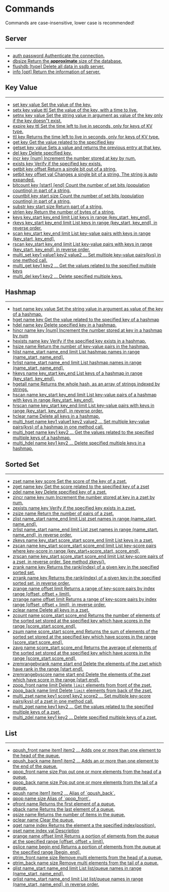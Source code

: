 # Commands

<div class="alert alert-info">
	Commands are case-insensitive, lower case is recommended!
</div>

## Server

---

<div class="commands">
<ul>
	<li data-group="string" data-name="auth">
		<a href="auth.html">
		<span class="command">
			auth
			<span class="args">
			password
			</span>
		</span>
		<span class="summary">Authenticate the connection.</span>
		</a>
	</li>
	<li data-group="string" data-name="dbsize">
		<a href="dbsize.html">
		<span class="command">
			dbsize
			<span class="args">
			</span>
		</span>
		<span class="summary">Return the <strong>approximate</strong> size of the database.</span>
		</a>
	</li>
	<li data-group="string" data-name="flushdb">
		<a href="flushdb.html">
		<span class="command">
			flushdb
			<span class="args">
			[type]
			</span>
		</span>
		<span class="summary">Delete all data in ssdb server.</span>
		</a>
	</li>
	<li data-group="string" data-name="info">
		<a href="info.html">
		<span class="command">
			info
			<span class="args">
			[opt]
			</span>
		</span>
		<span class="summary">Return the information of server.</span>
		</a>
	</li>
</ul>
</div>

## Key Value

---

<div class="commands">
<ul>
	<li data-group="string" data-name="set">
		<a href="set.html">
		<span class="command">
			set
			<span class="args">
			key value
			</span>
		</span>
		<span class="summary">Set the value of the key.</span>
		</a>
	</li>
	<li data-group="string" data-name="setx">
		<a href="setx.html">
		<span class="command">
			setx
			<span class="args">
			key value ttl
			</span>
		</span>
		<span class="summary">Set the value of the key, with a time to live.</span>
		</a>
	</li>
	<li data-group="string" data-name="setnx">
		<a href="setnx.html">
		<span class="command">
			setnx
			<span class="args">
			key value
			</span>
		</span>
		<span class="summary">Set the string value in argument as value of the key only if the key doesn"t exist.</span>
		</a>
	</li>
	<li data-group="string" data-name="expire">
		<a href="expire.html">
		<span class="command">
			expire
			<span class="args">
			key ttl
			</span>
		</span>
		<span class="summary">Set the time left to live in seconds, only for keys of KV type.</span>
		</a>
	</li>
	<li data-group="string" data-name="ttl">
		<a href="ttl.html">
		<span class="command">
			ttl
			<span class="args">
			key
			</span>
		</span>
		<span class="summary">Returns the time left to live in seconds, only for keys of KV type.</span>
		</a>
	</li>
	<li data-group="string" data-name="get">
		<a href="get.html">
		<span class="command">
			get
			<span class="args">
			key
			</span>
		</span>
		<span class="summary">Get the value related to the specified key</span>
		</a>
	</li>
	<li data-group="string" data-name="getset">
		<a href="getset.html">
		<span class="command">
			getset
			<span class="args">
			key value
			</span>
		</span>
		<span class="summary">Sets a value and returns the previous entry at that key.</span>
		</a>
	</li>
	<li data-group="string" data-name="del">
		<a href="del.html">
		<span class="command">
			del
			<span class="args">
			key
			</span>
		</span>
		<span class="summary">Delete specified key.</span>
		</a>
	</li>
	<li data-group="string" data-name="incr">
		<a href="incr.html">
		<span class="command">
			incr
			<span class="args">
				key [num]
			</span>
		</span>
		<span class="summary">Increment the number stored at key by num.</span>
		</a>
	</li>
	<li data-group="string" data-name="exists">
		<a href="exists.html">
		<span class="command">
			exists
			<span class="args">
			key
			</span>
		</span>
		<span class="summary">Verify if the specified key exists.</span>
		</a>
	</li>
	<li data-group="string" data-name="getbit">
		<a href="getbit.html">
		<span class="command">
			getbit
			<span class="args">
			key offset
			</span>
		</span>
		<span class="summary">Return a single bit out of a string.</span>
		</a>
	</li>
	<li data-group="string" data-name="setbit">
		<a href="setbit.html">
		<span class="command">
			setbit
			<span class="args">
			key offset val
			</span>
		</span>
		<span class="summary">Changes a single bit of a string. The string is auto expanded.</span>
		</a>
	</li>
	<li data-group="string" data-name="bitcount">
		<a href="bitcount.html">
		<span class="command">
			bitcount
			<span class="args">
			key [start] [end]
			</span>
		</span>
		<span class="summary">Count the number of set bits (population counting) in part of a string.</span>
		</a>
	</li>
	<li data-group="string" data-name="countbit">
		<a href="countbit.html">
		<span class="command">
			countbit
			<span class="args">
			key start size
			</span>
		</span>
		<span class="summary">Count the number of set bits (population counting) in part of a string.</span>
		</a>
	</li>
	<li data-group="string" data-name="substr">
		<a href="substr.html">
		<span class="command">
			substr
			<span class="args">
			key start size
			</span>
		</span>
		<span class="summary">Return part of a string.</span>
		</a>
	</li>
	<li data-group="string" data-name="strlen">
		<a href="strlen.html">
		<span class="command">
			strlen
			<span class="args">
			key
			</span>
		</span>
		<span class="summary">Return the number of bytes of a string.</span>
		</a>
	</li>
	<li data-group="string" data-name="keys">
		<a href="keys.html">
		<span class="command">
			keys
			<span class="args">
				key_start key_end limit
			</span>
		</span>
		<span class="summary">List keys in range (key_start, key_end].</span>
		</a>
	</li>
	<li data-group="string" data-name="rkeys">
		<a href="rkeys.html">
		<span class="command">
			rkeys
			<span class="args">
				key_start key_end limit
			</span>
		</span>
		<span class="summary">List keys in range (key_start, key_end], in reverse order.</span>
		</a>
	</li>
	<li data-group="string" data-name="scan">
		<a href="scan.html">
		<span class="command">
			scan
			<span class="args">
				key_start key_end limit
			</span>
		</span>
		<span class="summary">List key-value pairs with keys in range (key_start, key_end].</span>
		</a>
	</li>
	<li data-group="string" data-name="rscan">
		<a href="rscan.html">
		<span class="command">
			rscan
			<span class="args">
				key_start key_end limit
			</span>
		</span>
		<span class="summary">List key-value pairs with keys in range (key_start, key_end], in reverse order.</span>
		</a>
	</li>
	<li data-group="string" data-name="multi_set">
		<a href="multi_set.html">
		<span class="command">
			multi_set
			<span class="args">
			key1 value1 key2 value2 ...
			</span>
		</span>
		<span class="summary">Set multiple key-value pairs(kvs) in one method call.</span>
		</a>
	</li>
	<li data-group="string" data-name="multi_get">
		<a href="multi_get.html">
		<span class="command">
			multi_get
			<span class="args">
			key1 key2 ...
			</span>
		</span>
		<span class="summary">Get the values related to the specified multiple keys</span>
		</a>
	</li>
	<li data-group="string" data-name="multi_del">
		<a href="multi_del.html">
		<span class="command">
			multi_del
			<span class="args">
			key1 key2 ...
			</span>
		</span>
		<span class="summary">Delete specified multiple keys.</span>
		</a>
	</li>
</ul>
</div>

## Hashmap

---

<div class="commands">
<ul>
	<li data-group="string" data-name="hset">
		<a href="hset.html">
		<span class="command">
			hset
			<span class="args">
			name key value
			</span>
		</span>
		<span class="summary">Set the string value in argument as value of the key of a hashmap.</span>
		</a>
	</li>
	<li data-group="string" data-name="hget">
		<a href="hget.html">
		<span class="command">
			hget
			<span class="args">
			name key
			</span>
		</span>
		<span class="summary">Get the value related to the specified key of a hashmap</span>
		</a>
	</li>
	<li data-group="string" data-name="hdel">
		<a href="hdel.html">
		<span class="command">
			hdel
			<span class="args">
			name key
			</span>
		</span>
		<span class="summary">Delete specified key in a hashmap.</span>
		</a>
	</li>
	<li data-group="string" data-name="hincr">
		<a href="hincr.html">
		<span class="command">
			hincr
			<span class="args">
				name key [num]
			</span>
		</span>
		<span class="summary">Increment the number stored at key in a hashmap by num</span>
		</a>
	</li>
	<li data-group="string" data-name="hexists">
		<a href="hexists.html">
		<span class="command">
			hexists
			<span class="args">
			name key
			</span>
		</span>
		<span class="summary">Verify if the specified key exists in a hashmap.</span>
		</a>
	</li>
	<li data-group="string" data-name="hsize">
		<a href="hsize.html">
		<span class="command">
			hsize
			<span class="args">
			name
			</span>
		</span>
		<span class="summary">Return the number of key-value pairs in the hashmap.</span>
		</a>
	</li>
	<li data-group="string" data-name="hlist">
		<a href="hlist.html">
		<span class="command">
			hlist
			<span class="args">
				name_start name_end limit
			</span>
		</span>
		<span class="summary">List hashmap names in range (name_start, name_end].</span>
		</a>
	</li>
	<li data-group="string" data-name="hrlist">
		<a href="hrlist.html">
		<span class="command">
			hrlist
			<span class="args">
				name_start name_end limit
			</span>
		</span>
		<span class="summary">List hashmap names in range (name_start, name_end].</span>
		</a>
	</li>
	<li data-group="string" data-name="hkeys">
		<a href="hkeys.html">
		<span class="command">
			hkeys
			<span class="args">
				name key_start key_end
			</span>
		</span>
		<span class="summary">List keys of a hashmap in range (key_start, key_end].</span>
		</a>
	</li>
	<li data-group="string" data-name="hgetall">
		<a href="hgetall.html">
		<span class="command">
			hgetall
			<span class="args">
			name
			</span>
		</span>
		<span class="summary">Returns the whole hash, as an array of strings indexed by strings.</span>
		</a>
	</li>
	<li data-group="string" data-name="hscan">
		<a href="hscan.html">
		<span class="command">
			hscan
			<span class="args">
				name key_start key_end limit
			</span>
		</span>
		<span class="summary">List key-value pairs of a hashmap with keys in range (key_start, key_end].</span>
		</a>
	</li>
	<li data-group="string" data-name="hrscan">
		<a href="hrscan.html">
		<span class="command">
			hrscan
			<span class="args">
				name key_start key_end limit
			</span>
		</span>
		<span class="summary">List key-value pairs with keys in range (key_start, key_end], in reverse order.</span>
		</a>
	</li>
	<li data-group="string" data-name="hclear">
		<a href="hclear.html">
		<span class="command">
			hclear
			<span class="args">
			name
			</span>
		</span>
		<span class="summary">Delete all keys in a hashmap.</span>
		</a>
	</li>
	<li data-group="string" data-name="multi_hset">
		<a href="multi_hset.html">
		<span class="command">
			multi_hset
			<span class="args">
			name key1 value1 key2 value2 ...
			</span>
		</span>
		<span class="summary">Set multiple key-value pairs(kvs) of a hashmap in one method call.</span>
		</a>
	</li>
	<li data-group="string" data-name="multi_hget">
		<a href="multi_hget.html">
		<span class="command">
			multi_hget
			<span class="args">
			name key1 key2 ...
			</span>
		</span>
		<span class="summary">Get the values related to the specified multiple keys of a hashmap.</span>
		</a>
	</li>
	<li data-group="string" data-name="multi_hdel">
		<a href="multi_hdel.html">
		<span class="command">
			multi_hdel
			<span class="args">
			name key1 key2 ...
			</span>
		</span>
		<span class="summary">Delete specified multiple keys in a hashmap.</span>
		</a>
	</li>
</ul>
</div>

## Sorted Set

---

<div class="commands">
<ul>
	<li data-group="string" data-name="zset">
		<a href="zset.html">
		<span class="command">
			zset
			<span class="args">
			name key score
			</span>
		</span>
		<span class="summary">Set the score of the key of a zset.</span>
		</a>
	</li>
	<li data-group="string" data-name="zget">
		<a href="zget.html">
		<span class="command">
			zget
			<span class="args">
			name key
			</span>
		</span>
		<span class="summary">Get the score related to the specified key of a zset</span>
		</a>
	</li>
	<li data-group="string" data-name="zdel">
		<a href="zdel.html">
		<span class="command">
			zdel
			<span class="args">
			name key
			</span>
		</span>
		<span class="summary">Delete specified key of a zset.</span>
		</a>
	</li>
	<li data-group="string" data-name="zincr">
		<a href="zincr.html">
		<span class="command">
			zincr
			<span class="args">
			name key num
			</span>
		</span>
		<span class="summary">Increment the number stored at key in a zset by num.</span>
		</a>
	</li>
	<li data-group="string" data-name="zexists">
		<a href="zexists.html">
		<span class="command">
			zexists
			<span class="args">
			name key
			</span>
		</span>
		<span class="summary">Verify if the specified key exists in a zset.</span>
		</a>
	</li>
	<li data-group="string" data-name="zsize">
		<a href="zsize.html">
		<span class="command">
			zsize
			<span class="args">
			name
			</span>
		</span>
		<span class="summary">Return the number of pairs of a zset.</span>
		</a>
	</li>
	<li data-group="string" data-name="zlist">
		<a href="zlist.html">
		<span class="command">
			zlist
			<span class="args">
				name_start name_end limit
			</span>
		</span>
		<span class="summary">List zset names in range (name_start, name_end].</span>
		</a>
	</li>
	<li data-group="string" data-name="zrlist">
		<a href="zrlist.html">
		<span class="command">
			zrlist
			<span class="args">
				name_start name_end limit
			</span>
		</span>
		<span class="summary">List zset names in range (name_start, name_end], in reverse order.</span>
		</a>
	</li>
	<li data-group="string" data-name="zkeys">
		<a href="zkeys.html">
		<span class="command">
			zkeys
			<span class="args">
				name key_start score_start score_end limit
			</span>
		</span>
		<span class="summary">List keys in a zset.</span>
		</a>
	</li>
	<li data-group="string" data-name="zscan">
		<a href="zscan.html">
		<span class="command">
			zscan
			<span class="args">
				name key_start score_start score_end limit
			</span>
		</span>
		<span class="summary">List key-score pairs where key-score in range (key_start+score_start, score_end].</span>
		</a>
	</li>
	<li data-group="string" data-name="zrscan">
		<a href="zrscan.html">
		<span class="command">
			zrscan
			<span class="args">
				name key_start score_start score_end limit
			</span>
		</span>
		<span class="summary">List key-score pairs of a zset, in reverse order. See method zkeys().</span>
		</a>
	</li>
	<li data-group="string" data-name="zrank">
		<a href="zrank.html">
		<span class="command">
			zrank
			<span class="args">
				name key
			</span>
		</span>
		<span class="summary">Returns the rank(index) of a given key in the specified sorted set.</span>
		</a>
	</li>
	<li data-group="string" data-name="zrrank">
		<a href="zrrank.html">
		<span class="command">
			zrrank
			<span class="args">
				name key
			</span>
		</span>
		<span class="summary">Returns the rank(index) of a given key in the specified sorted set, in reverse order.</span>
		</a>
	</li>
	<li data-group="string" data-name="zrange, zrrange">
		<a href="zrange.html">
		<span class="command">
			zrange
			<span class="args">
				name offset limit
			</span>
		</span>
		<span class="summary">Returns a range of key-score pairs by index range [offset, offset + limit).</span>
		</a>
	</li>
	<li data-group="string" data-name="zrrange">
		<a href="zrrange.html">
		<span class="command">
			zrrange
			<span class="args">
				name offset limit
			</span>
		</span>
		<span class="summary">Returns a range of key-score pairs by index range [offset, offset + limit), in reverse order.</span>
		</a>
	</li>
	<li data-group="string" data-name="zclear">
		<a href="zclear.html">
		<span class="command">
			zclear
			<span class="args">
			name
			</span>
		</span>
		<span class="summary">Delete all keys in a zset.</span>
		</a>
	</li>
	<li data-group="string" data-name="zcount">
		<a href="zcount.html">
		<span class="command">
			zcount
			<span class="args">
				name score_start score_end
			</span>
		</span>
		<span class="summary">Returns the number of elements of the sorted set stored at the specified key which have scores in the range [score_start,score_end].</span>
		</a>
	</li>
	<li data-group="string" data-name="zsum">
		<a href="zsum.html">
		<span class="command">
			zsum
			<span class="args">
				name score_start score_end
			</span>
		</span>
		<span class="summary">Returns the sum of elements of the sorted set stored at the specified key which have scores in the range [score_start,score_end].</span>
		</a>
	</li>
	<li data-group="string" data-name="zavg">
		<a href="zavg.html">
		<span class="command">
			zavg
			<span class="args">
				name score_start score_end
			</span>
		</span>
		<span class="summary">Returns the average of elements of the sorted set stored at the specified key which have scores in the range [score_start,score_end].</span>
		</a>
	</li>
	<li data-group="string" data-name="zremrangebyrank">
		<a href="zremrangebyrank.html">
		<span class="command">
			zremrangebyrank
			<span class="args">
				name start end
			</span>
		</span>
		<span class="summary">Delete the elements of the zset which have rank in the range [start,end].</span>
		</a>
	</li>
	<li data-group="string" data-name="zremrangebyscore">
		<a href="zremrangebyscore.html">
		<span class="command">
			zremrangebyscore
			<span class="args">
				name start end
			</span>
		</span>
		<span class="summary">Delete the elements of the zset which have score in the range [start,end].</span>
		</a>
	</li>
	<li data-group="string" data-name="zpop_front">
		<a href="zpop_front.html">
		<span class="command">
			zpop_front
			<span class="args">
				name limit
			</span>
		</span>
		<span class="summary">Delete <code>limit</code> elements from front of the zset.</span>
		</a>
	</li>
	<li data-group="string" data-name="zpop_back">
		<a href="zpop_back.html">
		<span class="command">
			zpop_back
			<span class="args">
				name limit
			</span>
		</span>
		<span class="summary">Delete <code>limit</code> elements from back of the zset.</span>
	</li>
	<li data-group="string" data-name="multi_zset">
		<a href="multi_zset.html">
		<span class="command">
			multi_zset
			<span class="args">
			name key1 score1 key2 score2 ...
			</span>
		</span>
		<span class="summary">Set multiple key-score pairs(kvs) of a zset in one method call.</span>
		</a>
	</li>
	<li data-group="string" data-name="multi_zget">
		<a href="multi_zget.html">
		<span class="command">
			multi_zget
			<span class="args">
			name key1 key2 ...
			</span>
		</span>
		<span class="summary">Get the values related to the specified multiple keys of a zset.</span>
		</a>
	</li>
	<li data-group="string" data-name="multi_zdel">
		<a href="multi_zdel.html">
		<span class="command">
			multi_zdel
			<span class="args">
			name key1 key2 ...
			</span>
		</span>
		<span class="summary">Delete specified multiple keys of a zset.</span>
		</a>
	</li>

</ul>
</div>



## List

---

<div class="commands">
<ul>
	<li data-group="string" data-name="qpush_front">
		<a href="qpush_front.html">
		<span class="command">
			qpush_front
			<span class="args">
			name item1 item2 ...
			</span>
		</span>
		<span class="summary">Adds one or more than one element to the head of the queue.</span>
		</a>
	</li>
	<li data-group="string" data-name="qpush_back">
		<a href="qpush_back.html">
		<span class="command">
			qpush_back
			<span class="args">
			name item1 item2 ...
			</span>
		</span>
		<span class="summary">Adds an or more than one element to the end of the queue.</span>
		</a>
	</li>
	<li data-group="string" data-name="qpop_front">
		<a href="qpop_front.html">
		<span class="command">
			qpop_front
			<span class="args">
			name size
			</span>
		</span>
		<span class="summary">Pop out one or more elements from the head of a queue.</span>
		</a>
	</li>
	<li data-group="string" data-name="qpop_back">
		<a href="qpop_back.html">
		<span class="command">
			qpop_back
			<span class="args">
			name size
			</span>
		</span>
		<span class="summary">Pop out one or more elements from the tail of a queue.</span>
		</a>
	</li>
	<li data-group="string" data-name="qpush">
		<a href="qpush.html">
		<span class="command">
			qpush
			<span class="args">
				name item1 item2 ...
			</span>
		</span>
		<span class="summary">Alias of `qpush_back`. </span>
		</a>
	</li>
	<li data-group="string" data-name="qpop">
		<a href="qpop.html">
		<span class="command">
			qpop
			<span class="args">
			name size
			</span>
		</span>
		<span class="summary">Alias of `qpop_front`. </span>
		</a>
	</li>
	<li data-group="string" data-name="qfront">
		<a href="qfront.html">
		<span class="command">
			qfront
			<span class="args">
			name
			</span>
		</span>
		<span class="summary">Returns the first element of a queue.</span>
		</a>
	</li>
	<li data-group="string" data-name="qback">
		<a href="qback.html">
		<span class="command">
			qback
			<span class="args">
			name
			</span>
		</span>
		<span class="summary">Returns the last element of a queue.</span>
		</a>
	</li>
	<li data-group="string" data-name="qsize">
		<a href="qsize.html">
		<span class="command">
			qsize
			<span class="args">
			name
			</span>
		</span>
		<span class="summary">Returns the number of items in the queue.</span>
		</a>
	</li>
	<li data-group="string" data-name="qclear">
		<a href="qclear.html">
		<span class="command">
			qclear
			<span class="args">
			name
			</span>
		</span>
		<span class="summary">Clear the queue.</span>
		</a>
	</li>
	<li data-group="string" data-name="qget">
		<a href="qget.html">
		<span class="command">
			qget
			<span class="args">
			name index
			</span>
		</span>
		<span class="summary">Returns the element a the specified index(position).</span>
		</a>
	</li>
	<li data-group="string" data-name="qset">
		<a href="qset.html">
		<span class="command">
			qset
			<span class="args">
				name index val
			</span>
		</span>
		<span class="summary">Description</span>
		</a>
	</li>
	<li data-group="string" data-name="qrange">
		<a href="qrange.html">
		<span class="command">
			qrange
			<span class="args">
			name offset limit
			</span>
		</span>
		<span class="summary">Returns a portion of elements from the queue at the specified range [offset, offset + limit].</span>
		</a>
	</li>
	<li data-group="string" data-name="qslice">
		<a href="qslice.html">
		<span class="command">
			qslice
			<span class="args">
			name begin end
			</span>
		</span>
		<span class="summary">Returns a portion of elements from the queue at the specified range [begin, end].</span>
		</a>
	</li>
	<li data-group="string" data-name="qtrim_front">
		<a href="qtrim_front.html">
		<span class="command">
			qtrim_front
			<span class="args">
			name size
			</span>
		</span>
		<span class="summary">Remove multi elements from the head of a queue.</span>
		</a>
	</li>
	<li data-group="string" data-name="qtrim_back">
		<a href="qtrim_back.html">
		<span class="command">
			qtrim_back
			<span class="args">
			name size
			</span>
		</span>
		<span class="summary">Remove multi elements from the tail of a queue.</span>
		</a>
	</li>
	<li data-group="string" data-name="qlist">
		<a href="qlist.html">
		<span class="command">
			qlist
			<span class="args">
				name_start name_end limit
			</span>
		</span>
		<span class="summary">List list/queue names in range (name_start, name_end].</span>
		</a>
	</li>
	<li data-group="string" data-name="qrlist">
		<a href="qrlist.html">
		<span class="command">
			qrlist
			<span class="args">
				name_start name_end limit
			</span>
		</span>
		<span class="summary">List list/queue names in range (name_start, name_end], in reverse order.</span>
		</a>
	</li>

</ul>
</div>
